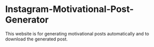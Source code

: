 # Instagram-Motivational-Post-Generator
This website is for generating motivational posts automatically and to download the generated post.
